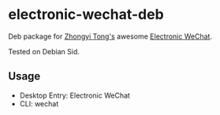 # electronic-wechat-deb

Deb package for [Zhongyi Tong's](https://github.com/geeeeeeeeek) awesome [Electronic WeChat](https://github.com/geeeeeeeeek/electronic-wechat).

Tested on Debian Sid.

## Usage

- Desktop Entry: Electronic WeChat
- CLI: wechat